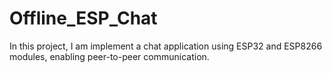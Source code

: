 # Offline_ESP_Chat
In this project, I am implement a chat application using ESP32 and ESP8266 modules, enabling peer-to-peer communication.
